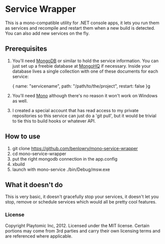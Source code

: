# Service Wrapper

This is a mono-compatible utility for .NET console apps, it lets you run them as services and recompile and restart them when a new build is detected.  You can also add new services on the fly.

##  Prerequisites

1.  You'll need [MongoDB](http://mongodb.org) or similar to hold the service information.  You can just set up a freebie database at [MongoHQ](http://mongohq.com) if necessary.  Inside your database lives a single collection with one of these documents for each service:

    { name: "servicename", path: "/path/to/the/project", restart: false }g

2.  You'll need [Mono](http://mono-project.org) although there's no reason it won't work on Windows as well.

3.  I created a special account that has read access to my private repositories so this service can just do a 'git pull', but it would be trivial to tie this to build hooks or whatever API.

## How to use

1.  git clone https://github.com/benlowry/mono-service-wrapper
2.  cd mono-service-wrapper
3.  put the right mongodb connection in the app.config
4.  xbuild
5.  launch with mono-service ./bin/Debug/msw.exe

## What it doesn't do

This is very basic, it doesn't gracefully stop your services, it doesn't let you stop, remove or schedule services which would all be pretty cool features.

### License

Copyright Playtomic Inc, 2012.  Licensed under the MIT license.  Certain portions may come from 3rd parties and carry their own licensing terms and are referenced where applicable.